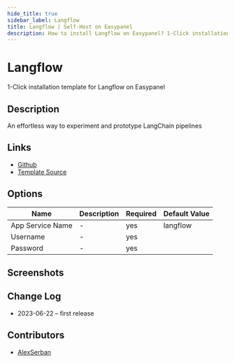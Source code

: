 ```yaml
---
hide_title: true
sidebar_label: Langflow
title: Langflow | Self-Host on Easypanel
description: How to install Langflow on Easypanel? 1-Click installation template for Langflow on Easypanel
---
```


<!-- generated -->

# Langflow

1-Click installation template for Langflow on Easypanel

## Description

An effortless way to experiment and prototype LangChain pipelines

## Links

- [Github](https://github.com/logspace-ai/langflow)
- [Template Source](https://github.com/easypanel-io/templates/tree/main/templates/langflow)

## Options

Name | Description | Required | Default Value
-|-|-|-
App Service Name | - | yes | langflow
Username | - | yes | 
Password | - | yes | 

## Screenshots


## Change Log

- 2023-06-22 – first release

## Contributors

- [AlexSerban](https://github.com/serban-alexandru)

